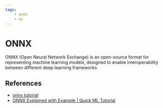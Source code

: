 ```yaml
---
tags:
    - onnx
    - ai
---
```


# ONNX
ONNX (Open Neural Network Exchange) is an open-source format for representing machine learning models, designed to enable interoperability between different deep learning frameworks



## References
- [onnx tutorial](https://www.youtube.com/playlist?list=PLkz_y24mlSJZJx9sQJCyFZt50S4ji1PeR)
- [ONNX Explained with Example | Quick ML Tutorial](https://www.youtube.com/watch?v=cZtXdMao7Ic)